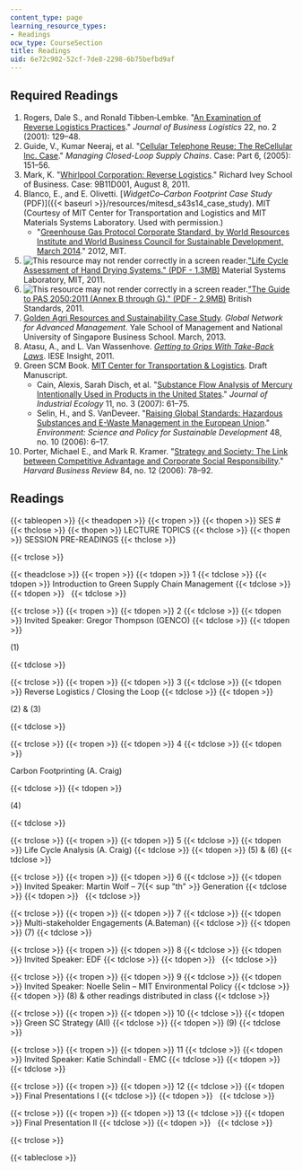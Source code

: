 ```yaml
---
content_type: page
learning_resource_types:
- Readings
ocw_type: CourseSection
title: Readings
uid: 6e72c902-52cf-7de8-2298-6b75befbd9af
---
```


Required Readings
-----------------

1.  Rogers, Dale S., and Ronald Tibben‐Lembke. "[An Examination of Reverse Logistics Practices](http://dx.doi.org/10.1002/j.2158-1592.2001.tb00007.x)." _Journal of Business Logistics_ 22, no. 2 (2001): 129–48.
2.  Guide, V., Kumar Neeraj, et al. "[Cellular Telephone Reuse: The ReCellular Inc. Case](http://dx.doi.org/10.1007/3-540-27251-8_14)." _Managing Closed-Loop Supply Chains_. Case: Part 6, (2005): 151–56.
3.  Mark, K. "[Whirlpool Corporation: Reverse Logistics](https://www.iveycases.com/ProductView.aspx?id=51404)." Richard Ivey School of Business. Case: 9B11D001, August 8, 2011.
4.  Blanco, E., and E. Olivetti. [_WidgetCo–Carbon Footprint Case Study_ (PDF)]({{< baseurl >}}/resources/mitesd_s43s14_case_study). MIT (Courtesy of MIT Center for Transportation and Logistics and MIT Materials Systems Laboratory. Used with permission.)
    *   "[Greenhouse Gas Protocol Corporate Standard, by World Resources Institute and World Business Council for Sustainable Development, March 2014](http://www.ghgprotocol.org/standards/corporate-standard)." 2012, MIT.
5.  ![This resource may not render correctly in a screen reader.](/images/inacessible.gif)["Life Cycle Assessment of Hand Drying Systems." (PDF - 1.3MB)](http://environmental-management.ca/lca/LCA_MIT_Hand-Dryers_2011.pdf) Material Systems Laboratory, MIT, 2011.
6.  ![This resource may not render correctly in a screen reader.](/images/inacessible.gif)["The Guide to PAS 2050:2011 (Annex B through G)." (PDF - 2.9MB)](http://www.isa.utl.pt/der/ASAmb/Documentos2012/PAS2050-Guide_2011.pdf) British Standards, 2011.
7.  [Golden Agri Resources and Sustainability Case Study](http://som.yale.edu/our-approach/teaching-method/case-research-and-development/cases-directory/golden-agri-resources-and). _Global Network for Advanced Management_. Yale School of Management and National University of Singapore Business School. March, 2013.
8.  Atasu, A., and L. Van Wassenhove. [_Getting to Grips With Take-Back Laws_](http://www.ieseinsight.com/doc.aspx?id=1213). IESE Insight, 2011.
9.  Green SCM Book. [MIT Center for Transportation & Logistics](http://ctl.mit.edu/). Draft Manuscript.
    *   Cain, Alexis, Sarah Disch, et al. "[Substance Flow Analysis of Mercury Intentionally Used in Products in the United States](http://dx.doi.org/10.1162/jiec.2007.1214)." _Journal of Industrial Ecology_ 11, no. 3 (2007): 61–75.
    *   Selin, H., and S. VanDeveer. "[Raising Global Standards: Hazardous Substances and E-Waste Management in the European Union](http://dx.doi.org/10.3200/ENVT.48.10.6-18)." _Environment: Science and Policy for Sustainable Development_ 48, no. 10 (2006): 6–17.
10.  Porter, Michael E., and Mark R. Kramer. "[Strategy and Society: The Link between Competitive Advantage and Corporate Social Responsibility](http://www.ncbi.nlm.nih.gov/pubmed/17183795)." _Harvard Business Review_ 84, no. 12 (2006): 78–92.

Readings
--------

{{< tableopen >}}
{{< theadopen >}}
{{< tropen >}}
{{< thopen >}}
SES #
{{< thclose >}}
{{< thopen >}}
LECTURE TOPICS
{{< thclose >}}
{{< thopen >}}
SESSION PRE-READINGS
{{< thclose >}}

{{< trclose >}}

{{< theadclose >}}
{{< tropen >}}
{{< tdopen >}}
1
{{< tdclose >}}
{{< tdopen >}}
Introduction to Green Supply Chain Management
{{< tdclose >}}
{{< tdopen >}}
 
{{< tdclose >}}

{{< trclose >}}
{{< tropen >}}
{{< tdopen >}}
2
{{< tdclose >}}
{{< tdopen >}}
Invited Speaker: Gregor Thompson (GENCO)
{{< tdclose >}}
{{< tdopen >}}


(1)


{{< tdclose >}}

{{< trclose >}}
{{< tropen >}}
{{< tdopen >}}
3
{{< tdclose >}}
{{< tdopen >}}
Reverse Logistics / Closing the Loop
{{< tdclose >}}
{{< tdopen >}}


(2) & (3)


{{< tdclose >}}

{{< trclose >}}
{{< tropen >}}
{{< tdopen >}}
4
{{< tdclose >}}
{{< tdopen >}}


Carbon Footprinting (A. Craig)


{{< tdclose >}}
{{< tdopen >}}


(4)


{{< tdclose >}}

{{< trclose >}}
{{< tropen >}}
{{< tdopen >}}
5
{{< tdclose >}}
{{< tdopen >}}
Life Cycle Analysis (A. Craig)
{{< tdclose >}}
{{< tdopen >}}
(5) & (6)
{{< tdclose >}}

{{< trclose >}}
{{< tropen >}}
{{< tdopen >}}
6
{{< tdclose >}}
{{< tdopen >}}
Invited Speaker: Martin Wolf – 7{{< sup "th" >}} Generation
{{< tdclose >}}
{{< tdopen >}}
 
{{< tdclose >}}

{{< trclose >}}
{{< tropen >}}
{{< tdopen >}}
7
{{< tdclose >}}
{{< tdopen >}}
Multi-stakeholder Engagements (A.Bateman)
{{< tdclose >}}
{{< tdopen >}}
(7)
{{< tdclose >}}

{{< trclose >}}
{{< tropen >}}
{{< tdopen >}}
8
{{< tdclose >}}
{{< tdopen >}}
Invited Speaker: EDF
{{< tdclose >}}
{{< tdopen >}}
 
{{< tdclose >}}

{{< trclose >}}
{{< tropen >}}
{{< tdopen >}}
9
{{< tdclose >}}
{{< tdopen >}}
Invited Speaker: Noelle Selin – MIT Environmental Policy
{{< tdclose >}}
{{< tdopen >}}
(8) & other readings distributed in class
{{< tdclose >}}

{{< trclose >}}
{{< tropen >}}
{{< tdopen >}}
10
{{< tdclose >}}
{{< tdopen >}}
Green SC Strategy (All)
{{< tdclose >}}
{{< tdopen >}}
(9)
{{< tdclose >}}

{{< trclose >}}
{{< tropen >}}
{{< tdopen >}}
11
{{< tdclose >}}
{{< tdopen >}}
Invited Speaker: Katie Schindall - EMC
{{< tdclose >}}
{{< tdopen >}}
 
{{< tdclose >}}

{{< trclose >}}
{{< tropen >}}
{{< tdopen >}}
12
{{< tdclose >}}
{{< tdopen >}}
Final Presentations I
{{< tdclose >}}
{{< tdopen >}}
 
{{< tdclose >}}

{{< trclose >}}
{{< tropen >}}
{{< tdopen >}}
13
{{< tdclose >}}
{{< tdopen >}}
Final Presentation II
{{< tdclose >}}
{{< tdopen >}}
 
{{< tdclose >}}

{{< trclose >}}

{{< tableclose >}}

